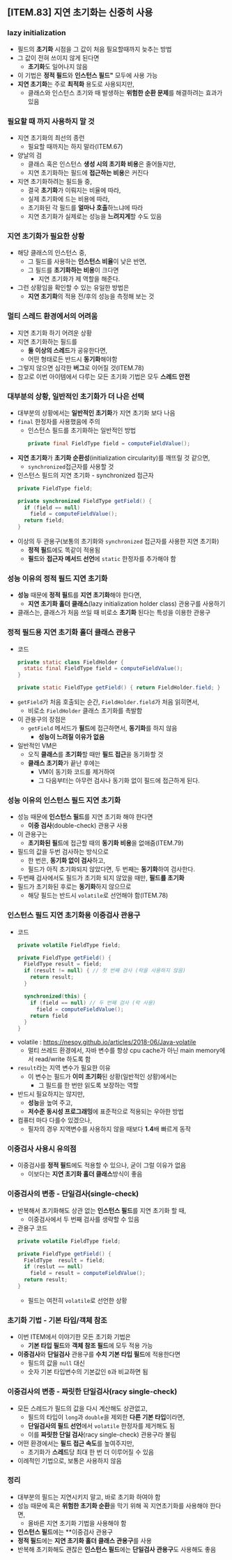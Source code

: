 ## [ITEM.83] 지연 초기화는 신중히 사용

### lazy initialization
- 필드의 **초기화** 시점을 그 값이 처음 필요할때까지 늦추는 방법
- 그 값이 전혀 쓰이지 않게 된다면
  - **초기화**도 일어나지 않음
- 이 기법은 **정적 필드**와 **인스턴스 필드"** 모두에 사용 가능
- **지연 초기화**는 주로 **최적화** 용도로 사용되지만,
  - 클래스와 인스턴스 초기와 때 발생하는 **위험한 순환 문제**를 해결하려는 효과가 있음

### 필요할 때 까지 사용하지 말 것
- 지연 초기화의 최선의 종런
  - 필요할 때까지는 하지 말라(ITEM.67)
- 양날의 검
  - 클래스 혹은 인스턴스 **생성 시의 초기화 비용**은 줄어들지만,
  - 지연 초기화하는 필드에 **접근하는 비용**은 커진다
- 지연 초기화하려는 필드들 중,
  - 결국 **초기화**가 이뤄지는 비율에 따라,
  - 실제 초기화에 드는 비용에 따라,
  - 초기화된 각 필드를 **얼마나 호출**하느냐에 따라
  - 지연 초기화가 실제로는 성능을 **느려지게**할 수도 있음

### 지연 초기화가 필요한 상황
- 해당 클래스의 인스턴스 중,
  - 그 필드를 사용하는 **인스턴스 비율**이 낮은 반면,
  - 그 필드를 **초기화하는 비용**이 크다면
    - 지연 초기화가 제 역할을 해준다.
- 그런 상황임을 확인할 수 있는 유일한 방법은
  - **지연 초기화**의 적용 전/후의 성능을 측정해 보는 것

### 멀티 스레드 환경에서의 어려움
- 지연 초기화 하기 어려운 상황
- 지연 초기화하는 필드를
  - **둘 이상의 스레드**가 공유한다면,
  - 어떤 형태로든 반드시 **동기화**해야함
- 그렇지 않으면 심각한 **버그**로 이어질 것(ITEM.78)
- 참고로 이번 아이템에서 다루는 모든 초기화 기법은 모두 **스레드 안전**

### 대부분의 상황, 일반적인 초기화가 더 나은 선택
- 대부분의 상황에서는 **일반적인 초기화**가 지연 초기화 보다 나음
- `final` 한정자를 사용했음에 주의
  - 인스턴스 필드를 초기화하는 일반적인 방법
    ```java
    private final FieldType field = computeFieldValue();
    ```
- **지연 초기화**가 **초기화 순환성**(initialization circularity)를 깨뜨릴 것 같으면,
  - `synchronized`접근자를 사용할 것
- 인스턴스 필드의 지연 초기화 - synchronized 접근자
  ```java
  private FieldType field;

  private synchronized FieldType getField() {
    if (field == null)
      field = computeFieldValue();
    return field;
  }
  ```
- 이상의 두 관용구(보통의 초기화와 `synchronized` 접근자를 사용한 지연 초기화)
  - **정적 필드**에도 똑같이 적용됨
  - **필드**와 **접근자 메서드 선언**에 `static` 한정자를 추가해야 함

### 성능 이유의 정적 필드 지연 초기화
- **성능** 때문에 **정적 필드**를 **지연 초기화**해야 한다면,
  - **지연 초기화 홀더 클래스**(lazy initialization holder class) 관용구를 사용하기
- 클래스는, 클래스가 처음 쓰일 때 비로소 **초기화** 된다는 특성을 이용한 관용구

### 정적 필드용 지연 초기화 홀더 클래스 관용구
- 코드
  ```java
  private static class FieldHolder {
    static final FieldType field = computeFieldValue();
  }

  private static FieldType getField() { return FieldHolder.field; }
  ```
- `getField`가 처음 호출되는 순간, `FieldHolder.field`가 처음 읽히면서,
  - 비로소 `FieldHolder` 클래스 초기화를 촉발함
- 이 관용구의 장점은
  - `getField` 메서드가 **필드**에 접근하면서, **동기화**를 하지 않음
    - **성능이 느려질 이유가 없음**
- 일반적인 VM은
  - 오직 **클래스**를 **초기화**할 때만 **필드 접근**을 동기화할 것
  - **클래스 초기화**가 끝난 후에는
    - VM이 동기화 코드를 제거하여
    - 그 다음부터는 아무런 검사나 동기화 없이 필드에 접근하게 된다.

### 성능 이유의 인스턴스 필드 지연 초기화
- 성능 때문에 **인스턴스 필드**를 지연 초기화 해야 한다면
  - **이중 검사**(double-check) 관용구 사용
- 이 관용구는
  - **초기화된 필드**에 접근할 때의 **동기화 비용**을 없애줌(ITEM.79)
- 필드의 값을 두번 검사하는 방식으로
  - 한 번은, **동기화 없이 검사**하고,
  - 필드가 아직 초기화되지 않았다면, 두 번째는 **동기화**하여 검사한다.
- 두번째 검사에서도 필드가 초기화 되지 않았을 때만, **필드를 초기화**
- 필드가 초기화된 후로는 **동기화**하지 않으므로
  - 해당 필드는 반드시 `volatile`로 선언해야 함(ITEM.78)

### 인스턴스 필드 지연 초기화용 이중검사 관용구
- 코드
  ```java
  private volatile FieldType field;

  private FieldType getField() {
    FieldType result = field;
    if (result != null) { // 첫 번째 검사 (락을 사용하지 않음)
      return result;
    }

    synchronized(this) {
      if (field == null) // 두 번째 검사 (락 사용)
        field = computeFieldValue();
      return field
    }
  }
  ```
- volatile : https://nesoy.github.io/articles/2018-06/Java-volatile
  - 멀티 쓰레드 환경에서, 자바 변수를 항상 cpu cache가 아닌 main memory에서 read/write 하도록 함
- `result`라는 지역 변수가 필요한 이유
  - 이 변수는 필드가 **이미 초기화**된 상황(일반적인 상황)에서는
    - 그 필드를 한 번만 읽도록 보장하는 역할
- 반드시 필요하지는 않지만,
  - **성능**을 높여 주고,
  - **저수준 동시성 프로그래밍**에 표준적으로 적용되는 우아한 방법
- 컴퓨터 마다 다를수 있겠으나,
  - 필자의 경우 지역변수를 사용하지 않을 때보다 **1.4**배 빠르게 동작

### 이중검사 사용시 유의점
- 이중검사를 **정적 필드**에도 적용할 수 있으나, 굳이 그럴 이유가 없음
  - 이보다는 **지연 초기화 홀더 클래스**방식이 좋음

### 이중검사의 변종 - 단일검사(single-check)
- 반복해서 초기화해도 상관 없는 **인스턴스 필드**를 지연 초기화 할 때,
  - 이중검사에서 두 번째 검사를 생략할 수 있음
- 관용구 코드
  ```java
  private volatile FieldType field;

  private FieldType getField() {
    FieldType  result = field;
    if (reslut == null)
      field = result = computeFieldValue();
    return result;
  }
  ```
  - 필드는 여전히 `volatile`로 선언한 상황

### 초기화 기법 - 기본 타입/객체 참조
- 이번 ITEM에서 이야기한 모든 초기화 기법은
  - **기본 타입 필드**와 **객체 참조 필드**에 모두 적용 가능
- **이중검사**와 **단일검사** 관용구를 **수치 기본 타입 필드**에 적용한다면
  - 필드의 값을 `null` 대신
  - 숫자 기본 타입변수의 기본값인 `0`과 비교하면 됨

### 이중검사의 변종 - 짜릿한 단일검사(racy single-check)
- 모든 스레드가 필드의 값을 다시 계산해도 상관없고,
  - 필드의 타입이 `long`과 `double`을 제외한 **다른 기본 타입**이라면,
  - **단일검사의 필드 선언**에서 `volatile` 한정자를 제거해도 됨
  - 이를 **짜릿한 단일 검사**(racy single-check) 관용구라 불림
- 어떤 환경에서는 **필드 접근 속도**를 높여주지만,
  - 초기화가 **스레드**당 최대 한 번 더 이루어질 수 있음
- 이례적인 기법으로, 보통은 사용하지 않음

### 정리
- 대부분의 필드는 지연시키지 말고, 바로 초기화 하여야 함
- 성능 때문에 혹은 **위험한 초기화 순환**을 막기 위해 꼭 지연초기화를 사용해야 한다면,
  - 올바른 지연 초기화 기법을 사용해야 함
- **인스턴스 필드**에는 **이중검사 관용구
- **정적 필드**에는 **지연 초기화 홀더 클래스 관용구**를 사용
- 반복해 초기화해도 괜찮은 **인스턴스 필드**에는 **단일검사 관용구**도 사용해도 좋음 
